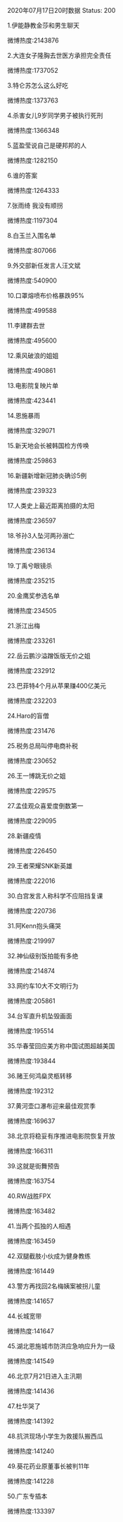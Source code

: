 2020年07月17日20时数据
Status: 200

1.伊能静教金莎和男生聊天

微博热度:2143876

2.大连女子隆胸去世医方承担完全责任

微博热度:1737052

3.特仑苏怎么这么好吃

微博热度:1373763

4.杀害女儿9岁同学男子被执行死刑

微博热度:1366348

5.蓝盈莹说自己是硬邦邦的人

微博热度:1282150

6.谁的答案

微博热度:1264333

7.张雨绮 我没有顺拐

微博热度:1197304

8.白玉兰入围名单

微博热度:807066

9.外交部新任发言人汪文斌

微博热度:540900

10.口罩熔喷布价格暴跌95%

微博热度:499588

11.李建群去世

微博热度:495600

12.乘风破浪的姐姐

微博热度:490861

13.电影院复映片单

微博热度:423441

14.恩施暴雨

微博热度:329071

15.新天地会长被韩国检方传唤

微博热度:259863

16.新疆新增新冠肺炎确诊5例

微博热度:239323

17.人类史上最近距离拍摄的太阳

微博热度:236597

18.爷孙3人坠河两孙溺亡

微博热度:236134

19.丁禹兮眼镜杀

微博热度:235215

20.金鹰奖参选名单

微博热度:234505

21.浙江出梅

微博热度:233261

22.岳云鹏沙溢蹭饭版无价之姐

微博热度:232912

23.巴菲特4个月从苹果赚400亿美元

微博热度:232203

24.Haro的盲僧

微博热度:231476

25.税务总局叫停电商补税

微博热度:230652

26.王一博跳无价之姐

微博热度:229575

27.孟佳观众喜爱度倒数第一

微博热度:229095

28.新疆疫情

微博热度:226450

29.王者荣耀SNK新英雄

微博热度:222016

30.白宫发言人称科学不应阻挡复课

微博热度:220736

31.阿Kenn抱头痛哭

微博热度:219997

32.神仙级别饭拍能有多绝

微博热度:214874

33.网约车10大不文明行为

微博热度:205861

34.台军直升机坠毁画面

微博热度:195514

35.华春莹回应美方称中国试图超越美国

微博热度:193844

36.赌王何鸿燊灵柩转移

微博热度:192312

37.黄河壶口瀑布迎来最佳观赏季

微博热度:169637

38.北京将稳妥有序推进电影院恢复开放

微博热度:166311

39.这就是街舞预告

微博热度:163754

40.RW战胜FPX

微博热度:163482

41.当两个孤独的人相遇

微博热度:163459

42.双腿截肢小伙成为健身教练

微博热度:161449

43.警方再找回2名梅姨案被拐儿童

微博热度:141657

44.长城宽带

微博热度:141647

45.湖北恩施城市防洪应急响应升为一级

微博热度:141549

46.北京7月21日进入主汛期

微博热度:141436

47.杜华哭了

微博热度:141392

48.抗洪现场小学生为救援队搬西瓜

微博热度:141240

49.葵花药业原董事长被判11年

微博热度:141228

50.广东专插本

微博热度:133397

